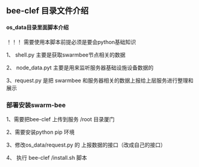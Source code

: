 

##  bee-clef 目录文件介绍

#### os_data目录里面脚本介绍

！！！ 需要使用本脚本前提必须是要会python基础知识



1、 shell.py   主要是获取swarmbee节点相关的数据



2、 node_data.pyt 主要是用来监听服务器基础设施设备数据的



3、request.py 是把 swarmbee 和服务器相关的数据上报给上层服务进行整理和展示





### 部署安装swarm-bee

1、需要把bee-clef 上传到服务 /root 目录厦门

2、需要安装python pip 环境

3、修改os_data/request.py 的 上报数据的接口（改成自己的接口）

4、 执行 bee-clef /install.sh 脚本







